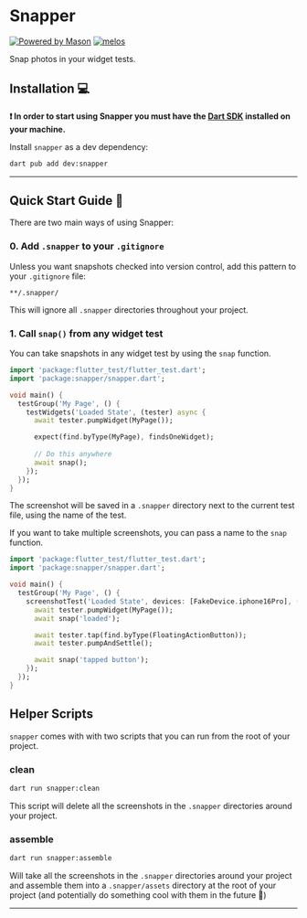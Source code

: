 # Snapper

[![Powered by Mason](https://img.shields.io/endpoint?url=https%3A%2F%2Ftinyurl.com%2Fmason-badge)](https://github.com/felangel/mason)
[![melos](https://img.shields.io/badge/maintained%20with-melos-f700ff.svg?style=flat-square)](https://github.com/invertase/melos)


Snap photos in your widget tests.

## Installation 💻

**❗ In order to start using Snapper you must have the [Dart SDK][dart_install_link] installed on your machine.**

Install `snapper` as a dev dependency:

```sh
dart pub add dev:snapper
```

---

## Quick Start Guide 🚀

There are two main ways of using Snapper:

### 0. Add `.snapper` to your `.gitignore`

Unless you want snapshots checked into version control, add this pattern to your `.gitignore` file:

```gitignore
**/.snapper/
```

This will ignore all `.snapper` directories throughout your project.


### 1. Call `snap()` from any widget test

You can take snapshots in any widget test by using the `snap` function.

```dart
import 'package:flutter_test/flutter_test.dart';
import 'package:snapper/snapper.dart';

void main() {
  testGroup('My Page', () {
    testWidgets('Loaded State', (tester) async {
      await tester.pumpWidget(MyPage());

      expect(find.byType(MyPage), findsOneWidget);
      
      // Do this anywhere
      await snap();
    });
  });
}

```

The screenshot will be saved in a `.snapper` directory next to the current test file, using the name of the test.

If you want to take multiple screenshots, you can pass a name to the `snap` function.

```dart
import 'package:flutter_test/flutter_test.dart';
import 'package:snapper/snapper.dart';

void main() {
  testGroup('My Page', () {
    screenshotTest('Loaded State', devices: [FakeDevice.iphone16Pro], (tester) async {
      await tester.pumpWidget(MyPage());
      await snap('loaded');

      await tester.tap(find.byType(FloatingActionButton));
      await tester.pumpAndSettle();

      await snap('tapped button');
    });
  });
}

```

## Helper Scripts

`snapper` comes with with two scripts that you can run from the root of your project.

### clean

```sh
dart run snapper:clean
```

This script will delete all the screenshots in the `.snapper` directories around your project.

### assemble

```sh
dart run snapper:assemble
```

Will take all the screenshots in the `.snapper` directories around your project and assemble them into a `.snapper/assets` directory at the root of your project (and potentially do something cool with them in the future 👀)

---


[dart_install_link]: https://dart.dev/get-dart
[github_actions_link]: https://docs.github.com/en/actions/learn-github-actions
[license_badge]: https://img.shields.io/badge/license-MIT-blue.svg
[license_link]: https://opensource.org/licenses/MIT
[mason_link]: https://github.com/felangel/mason
[very_good_ventures_link]: https://verygood.ventures
